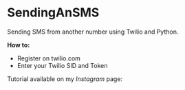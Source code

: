 # SendingAnSMS
Sending SMS from another number using Twilio and Python.

**How to:** 
 - Register on twilio.com 
 - Enter your Twilio SID and Token

Tutorial available on my *Instagram* page: 
